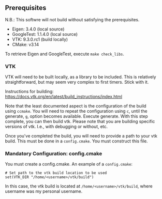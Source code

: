 ## Prerequisites
N.B.: This softwre will not build without satisfying the prerequisites.

- Eigen: 3.4.0 (local source)
- GoogleTest: 1.1.4.0 (local source)
- VTK: 9.3.0.rc1 (build locally)
- CMake: v3.14

To retrieve Eigen and GoogleTest, execute `make check_libs`.

### VTK
VTK will need to be built locally, as a library to be included. This is relatively straightforward, but may seem very complex to first timers. Stick with it.

Instructions for building: https://docs.vtk.org/en/latest/build_instructions/index.html

Note that the least documented aspect is the configuration of the build using `ccmake`. You will need to repeat the configuration using `c`, until the generate, `g`, option becomes available. Execute generate. With this step complete, you can then build vtk. Please note that you are building specific versions of vtk. I.e., with debugging or without, etc.

Once you've completed the build, you will need to provide a path to your vtk build. This must be done in a `config.cmake`. You must construct this file.

### Mandatory Configuration: config.cmake
You must create a config.cmake. An example of a `config.cmake`:
```
# Set path to the vtk build location to be used
set(VTK_DIR "/home/<username>/vtk/build")
```
In this case, the vtk build is located at `/home/<username>/vtk/build`, where username was my personal username.